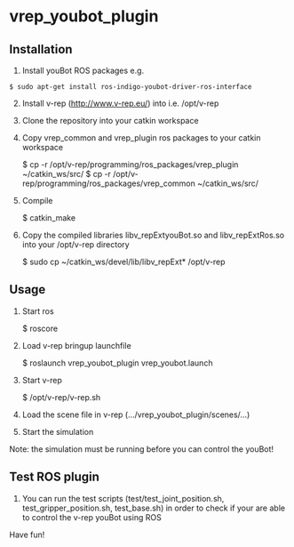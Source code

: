 vrep_youbot_plugin
==================

Installation
--

1) Install youBot ROS packages e.g.  
```
$ sudo apt-get install ros-indigo-youbot-driver-ros-interface
```
2) Install v-rep (http://www.v-rep.eu/) into i.e. /opt/v-rep

3) Clone the repository into your catkin workspace

4) Copy vrep_common and vrep_plugin ros packages to your catkin workspace

    $ cp -r /opt/v-rep/programming/ros_packages/vrep_plugin ~/catkin_ws/src/
    $ cp -r /opt/v-rep/programming/ros_packages/vrep_common ~/catkin_ws/src/

5) Compile

    $ catkin_make

6) Copy the compiled libraries libv_repExtyouBot.so and libv_repExtRos.so into your /opt/v-rep directory

    $ sudo cp ~/catkin_ws/devel/lib/libv_repExt* /opt/v-rep

Usage
--

1) Start ros

    $ roscore

2) Load v-rep bringup launchfile

    $ roslaunch vrep_youbot_plugin vrep_youbot.launch

3) Start v-rep

    $ /opt/v-rep/v-rep.sh

4) Load the scene file in v-rep (.../vrep_youbot_plugin/scenes/...)

5) Start the simulation

Note: the simulation must be running before you can control the youBot!


Test ROS plugin
--
1) You can run the test scripts (test/test_joint_position.sh, test_gripper_position.sh, test_base.sh) in order to check if your are able to control the v-rep youBot using ROS


Have fun!
